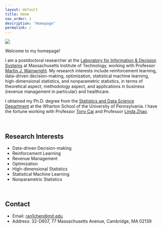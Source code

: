 ```yaml
---
layout: default
title: Home
nav_order: 1
description: "Homepage"
permalink: /
---
```


<div class="container">
	<div class="row">
		<div class="d-none d-md-block col-sm-3">
			<img src="{{'/assets/images/ranchen.jpg'| prepend:site.baseurl}}">
		</div>
		<div class="col">
			<p class="text-justify">
				Welcome to my homepage! 
			</p>
			<p class="text-justify">
				I am a postdoctoral researcher at the <a href="https://lids.mit.edu/">Laboratory for Information & Decision</a> <a href="https://lids.mit.edu/"> Systems</a> at Massachusetts Institute of Technology, working with Professor <a href="https://computing.mit.edu/martin-wainwright/">Martin J. Wainwright</a>. My research interests include reinforcement learning, data-driven decision-making, optimization, statistical machine learning, high-dimensional statistics, and nonparametric statistics, in terms of theoretical aspect, methodology aspect, and applications in business (revenue management in particular) and healthcare. 
<!---				I am a postdoctoral researcher at the <a href="https://lids.mit.edu/">Laboratory for Information & Decision</a> <a href="https://lids.mit.edu/"> Systems</a> at Massachusetts Institute of Technology, working with Professor <a href="https://computing.mit.edu/martin-wainwright/">Martin J. Wainwright</a>. My research interests include reinforcement learning, high-dimensional statistics, optimization, and nonparametric statistics, in terms of theoretical aspect, methodology aspect, and applications to data-driven decision making in business and healthcare. ---> 
<!--- lies in optimization and reinforcement learning for data-driven decision making, in terms of both the theorectical aspect and applications in business and health care. --->
			</p>	
			<p class="text-justify">
				I obtained my Ph.D. degree from the <a href="https://statistics.wharton.upenn.edu">Statistics and Data Science Department</a> at the Wharton School of the University of Pennsylvania. I have the fortune working with Professor <a href="http://www-stat.wharton.upenn.edu/~tcai/">Tony Cai</a> and Professor <a href="https://statistics.wharton.upenn.edu/profile/lzhao">Linda Zhao</a>. 
<!---				I obtained my Ph.D. degree from the <a href="https://statistics.wharton.upenn.edu">Statistics and Data Science Department</a> at the Wharton School of the University of Pennsylvania. I have the fortune working with Professor <a href="http://www-stat.wharton.upenn.edu/~tcai/">Tony Cai</a> and Professor <a href="https://statistics.wharton.upenn.edu/profile/lzhao">Linda Zhao</a>. --->
<!--- , under the supervision of <a href="http://www-stat.wharton.upenn.edu/~tcai/">Tony Cai</a>. --->
<!--- Previously, I earned B.S. in Pure and Applied Mathematics from <a href="https://www.tsinghua.edu.cn/en/Admissions/Undergraduate/Tsinghua_Xuetang_Talents_Program.htm">Tsinghua Xuetang Mathematics Program</a> at Tsinghua University.--->
			</p>
		</div>
	</div>
</div>

<br>


## Research Interests

- Data-driven Decision-making
- Reinforcement Learning
- Revenue Management
- Optimization
- High-dimensional Statistics
- Statistical Machine Learning
- Nonparametric Statistics


<!--- # - Reinforcement learning
<!--- # - High-dimensional Statistics
<!--- #- Optimization
<!--- #- Revenue Management
<!--- #- Statistical Machine Learning
<!--- #- Nonparametric Statistics
<!--- # Causal Inference --->

<br>

## Contact

- Email: [ran1chen@mit.edu](ran1chen@mit.edu)
- Address: 32-D607, 77 Massachusetts Avenue, Cambridge, MA 02139
<!-- - [Google Scholar](https://scholar.google.com.hk/citations?user=k2uOCu0AAAAJ&hl=en&oi=ao)
 -->
<br><br>

<!-- ## Co-authors
<div>
	<div class="panel panel-default">
	  <div class="panel-body" id="coauthors">
	  </div>
	</div>
</div>

<script>
  function lastNameSort(a,b) {
    return a.split(" ").pop()[0] > b.split(" ").pop()[0] ? 1 : -1;
  };

  var pubs = {{ site.data.publications | jsonify }}, 
      coauthors = {{ site.data.coauthors | jsonify }};
  var authors = [];
  for (var pub, i = 0; pub = pubs[i++];) {
    var author_arr = pub.authors;
    for (var author, j = 0; author = author_arr[j++];) {
      if (author.name != "Junhui Cai") {
        authors.push(author.name);
      }
    }
  }
  sorted_authors = authors.sort(lastNameSort);
  var author_obj = {};
  for(var author, i = 0; author = sorted_authors[i++];) {
  	if(author in author_obj) {
  		author_obj[author]++;
  	} else {
  		author_obj[author] = 1;
  	}
  }
  var author_arr = Object
    .keys(author_obj)
    .map(k => ({ "name": k, "count": author_obj[k] }));
  var merged = author_arr
    .map(x => Object.assign(x, coauthors.find(y => y.name == x.name )));

  var parsed = "<p class='text-justify'>";
  for(var item, i = 0; item = merged[i++];) {
    parsed += '<a href="' + item.homepage + '" style="font-size:' + (1)*15 + 'px">' +
        item.name + '</a>';
    if(i < merged.length) {parsed += ",\t ";}
  }
  parsed += "</p>";
  $("#coauthors").html(parsed);
</script> -->
